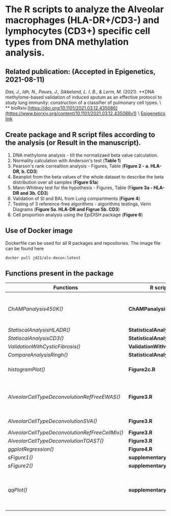 # The R scripts to analyze the Alveolar macrophages (HLA-DR+/CD3-) and lymphocytes (CD3+) specific cell types from DNA methylation analysis.

## Related publication: (Accepted in Epigenetics, 2021-08-11)
*Das, J., Idh, N., Paues, J., Sikkeland, L. I. B., & Lerm, M.* (2021). **DNA methylome-based validation of induced sputum as an effective protocol to study lung immunity: construction of a classifier of pulmonary cell types. \ ** bioRxiv.[https://doi.org/10.1101/2021.03.12.435086](https://www.biorxiv.org/content/10.1101/2021.03.12.435086v1) \ [Epigenetics link](https://www.tandfonline.com/doi/full/10.1080/15592294.2021.1969499)

## Create package and R script files according to the analysis (or Result in the manuscript).
1. DNA methylome analysis - till the normalizaed beta value calculation.
2. Normality calculation with Anderson's test (**Table 1**)
3. Pearson's rank correaltion analysis - Figures, Table (**Figure 2 - a. HLA-DR, b. CD3**)
4. Beanplot from the beta values of the whole dataset to describe the beta distribution over all samples (**Figure S1a**)
5. Mann-Whitney test for the hypothesis - Figures, Table (F**igure 3a - HLA-DR and 3b. CD3**)
6. Validation of SI and BAL from Lung compartments (**Figure 4**)
7. Testing of 3 reference-free algorithms - algorithms testings, Venn Diagrams (**Figure 5a. HLA-DR and Figrue 5b. CD3**)
8. Cell proportion analysis using the EpiDISH package (**Figure 6**)

## Use of Docker image
Dockerfile can be used for all R packages and repositories. The image file can be found here 
```
docker pull jd21/alv-decon:latest
```
## Functions present in the package
|Functions|R scripts| description|notes|
|---|---|---|---|
|*ChAMPanalysis450K()*|**ChAMPanalysis.R**|script for DNA methylation using ChAMP||
|*StatiscalAnalysisHLADR()*|**StatisticalAnalysis.R**|||
|*StatiscalAnalysisCD3()*|**StatisticalAnalysis.R**|||
|*ValidationWithCysticFibrosis()*|**ValidationWithCF.R**|||
|*CompareAnalysisRingh()*|**StatisticalAnalysis.R**|||
|*histogramPlot()*|**Figure2c.R**|histogram analysis for beta values||
|*AlveolarCellTypeDeconvolutionRefFreeEWAS()*|**Figure3.R**|Houseman algorithm reference free analysis||
|*AlveolarCellTypeDeconvolutionSVA()*|**Figure3.R**|SVA analysis||
|*AlveolarCellTypeDeconvolutionRefFreeCellMix()*|**Figure3.R**|||
|*AlveolarCellTypeDeconvolutionTOAST()*|**Figure3.R**|||
|*ggplotRegression()*|**Figure4.R**|||
|*sFigure1()*|**supplementaryFigureS1.R**|||
|*sFigure2()*|**supplementaryFigureS2.R**|||
|*qqPlot()*|**supplementaryFigureS3.R**|Q-Q plot for compare DNA methylome data|a sub-function can also be used; gg_qq()|

